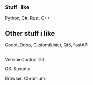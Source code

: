 ### Stuff i like
Python, C#, Rust, C++

## Other stuff i like
Godot, Odoo, Customtkinter, Qt5, FastAPI

##
Version Control: Git

OS: Kubuntu

Browser: Chromium
